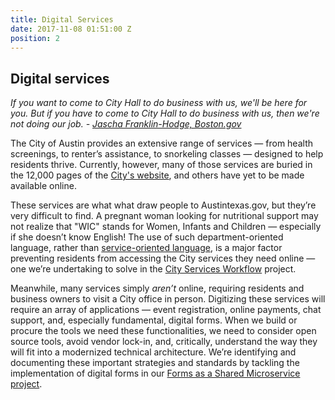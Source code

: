 ```yaml
---
title: Digital Services
date: 2017-11-08 01:51:00 Z
position: 2
---
```


## Digital services 

*If you want to come to City Hall to do business with us, we'll be here for you. But if you have to come to City Hall to do business with us, then we're not doing our job.* 
	*- [Jascha Franklin-Hodge, Boston.gov](https://github.com/CityOfBoston/Forms/)*

The City of Austin provides an extensive range of services — from health screenings, to renter’s assistance, to snorkeling classes —  designed to help residents thrive. Currently, however, many of those services are buried in the 12,000 pages of the [City's website](http://austintexas.gov/),  and others have yet to be made available online. 

These services are what what draw people to Austintexas.gov, but they’re very difficult to find. A pregnant woman looking for nutritional support may not realize that "WIC" stands for Women, Infants and Children — especially if she doesn’t know English! The use of such department-oriented language, rather than [service-oriented language](https://medium.com/civiqueso/transitioning-to-service-oriented-language-bd5533cb0404), is a major factor preventing residents from accessing the City services they need online — one we’re undertaking to solve in the [City Services Workflow](/projects/austin-digital-services-discovery/city-services-workflow/discovery/) project.

Meanwhile, many services simply *aren’t* online, requiring residents and business owners to visit a City office in person. Digitizing these services will require an array of applications — event registration, online payments, chat support, and, especially fundamental, digital forms. When we build or procure the tools we need these functionalities, we need to consider open source tools, avoid vendor lock-in, and, critically, understand the way they will fit into a modernized technical architecture. We’re identifying and documenting these important strategies and standards by tackling the implementation of digital forms in our [Forms as a Shared Microservice project](/projects/austin-digital-services-discovery/shared-microservice/).
